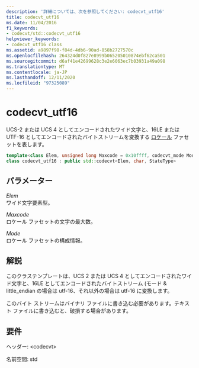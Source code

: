 ```yaml
---
description: '詳細については、次を参照してください: codecvt_utf16'
title: codecvt_utf16
ms.date: 11/04/2016
f1_keywords:
- codecvt/std::codecvt_utf16
helpviewer_keywords:
- codecvt_utf16 class
ms.assetid: a9897f98-f84d-4db6-90ad-858b2727570c
ms.openlocfilehash: 264324d0f827e8999b065205010874ebf62ca501
ms.sourcegitcommit: d6af41e42699628c3e2e6063ec7b03931a49a098
ms.translationtype: MT
ms.contentlocale: ja-JP
ms.lasthandoff: 12/11/2020
ms.locfileid: "97325089"
---
```

# <a name="codecvt_utf16"></a>codecvt_utf16

UCS-2 または UCS 4 としてエンコードされたワイド文字と、16LE または UTF-16 としてエンコードされたバイトストリームを変換する [ロケール](../standard-library/locale-class.md) ファセットを表します。

```cpp
template<class Elem, unsigned long Maxcode = 0x10ffff, codecvt_mode Mode = (codecvt_mode)0>
class codecvt_utf16 : public std::codecvt<Elem, char, StateType>
```

## <a name="parameters"></a>パラメーター

*Elem*\
ワイド文字要素型。

*Maxcode*\
ロケール ファセットの文字の最大数。

*Mode*\
ロケール ファセットの構成情報。

## <a name="remarks"></a>解説

このクラステンプレートは、UCS 2 または UCS 4 としてエンコードされたワイド文字と、16LE としてエンコードされたバイトストリーム (モード & little_endian の場合は utf-16、それ以外の場合は utf-16 に変換します。

このバイト ストリームはバイナリ ファイルに書き込む必要があります。テキスト ファイルに書き込むと、破損する場合があります。

## <a name="requirements"></a>要件

ヘッダー: \<codecvt>

名前空間: std
